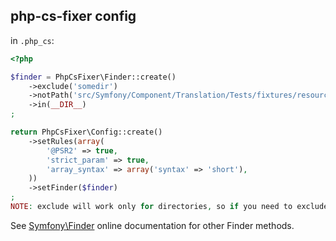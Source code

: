 ## php-cs-fixer config

in `.php_cs`:
```php
<?php

$finder = PhpCsFixer\Finder::create()
    ->exclude('somedir')
    ->notPath('src/Symfony/Component/Translation/Tests/fixtures/resources.php')
    ->in(__DIR__)
;

return PhpCsFixer\Config::create()
    ->setRules(array(
        '@PSR2' => true,
        'strict_param' => true,
        'array_syntax' => array('syntax' => 'short'),
    ))
    ->setFinder($finder)
;
NOTE: exclude will work only for directories, so if you need to exclude file, try notPath.
```
See [Symfony\Finder](http://symfony.com/doc/current/components/finder.html) online documentation for other Finder methods.
